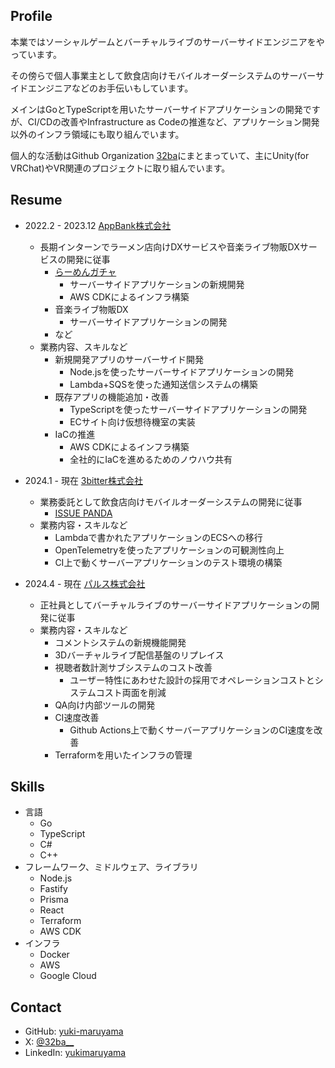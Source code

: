 ## Profile

本業ではソーシャルゲームとバーチャルライブのサーバーサイドエンジニアをやっています。

その傍らで個人事業主として飲食店向けモバイルオーダーシステムのサーバーサイドエンジニアなどのお手伝いもしています。

メインはGoとTypeScriptを用いたサーバーサイドアプリケーションの開発ですが、CI/CDの改善やInfrastructure as Codeの推進など、アプリケーション開発以外のインフラ領域にも取り組んでいます。

個人的な活動はGithub Organization [32ba](https://github.com/32ba)にまとまっていて、主にUnity(for VRChat)やVR関連のプロジェクトに取り組んでいます。

## Resume

- 2022.2 - 2023.12 [AppBank株式会社](https://www.appbank.net/)
  - 長期インターンでラーメン店向けDXサービスや音楽ライブ物販DXサービスの開発に従事
    - [らーめんガチャ](https://ramengacha.com/)
      - サーバーサイドアプリケーションの新規開発
      - AWS CDKによるインフラ構築
    - 音楽ライブ物販DX
      - サーバーサイドアプリケーションの開発
    - など
  - 業務内容、スキルなど
    - 新規開発アプリのサーバーサイド開発
      - Node.jsを使ったサーバーサイドアプリケーションの開発
      - Lambda+SQSを使った通知送信システムの構築
    - 既存アプリの機能追加・改善
      - TypeScriptを使ったサーバーサイドアプリケーションの開発
      - ECサイト向け仮想待機室の実装
    - IaCの推進
      - AWS CDKによるインフラ構築
      - 全社的にIaCを進めるためのノウハウ共有

- 2024.1 - 現在 [3bitter株式会社](https://3bitter.com/)
  - 業務委託として飲食店向けモバイルオーダーシステムの開発に従事
    - [ISSUE PANDA](https://i.issuepanda.com/)
  - 業務内容・スキルなど
    - Lambdaで書かれたアプリケーションのECSへの移行
    - OpenTelemetryを使ったアプリケーションの可観測性向上
    - CI上で動くサーバーアプリケーションのテスト環境の構築

- 2024.4 - 現在 [パルス株式会社](https://pulse227.com/)
  - 正社員としてバーチャルライブのサーバーサイドアプリケーションの開発に従事
  - 業務内容・スキルなど 
    - コメントシステムの新規機能開発
    - 3Dバーチャルライブ配信基盤のリプレイス
    - 視聴者数計測サブシステムのコスト改善
      - ユーザー特性にあわせた設計の採用でオペレーションコストとシステムコスト両面を削減
    - QA向け内部ツールの開発
    - CI速度改善
      - Github Actions上で動くサーバーアプリケーションのCI速度を改善
    - Terraformを用いたインフラの管理

## Skills

- 言語
  - Go
  - TypeScript
  - C#
  - C++
- フレームワーク、ミドルウェア、ライブラリ
  - Node.js
  - Fastify
  - Prisma
  - React
  - Terraform
  - AWS CDK
- インフラ
  - Docker
  - AWS
  - Google Cloud 

## Contact

- GitHub: [yuki-maruyama](https://github.com/yuki-maruyama)
- X: [@32ba__](https://x.com/32ba__)
- LinkedIn: [yukimaruyama](https://www.linkedin.com/in/yukimaruyama/)

<!--
**yuki-maruyama/yuki-maruyama** is a ✨ _special_ ✨ repository because its `README.md` (this file) appears on your GitHub profile.

Here are some ideas to get you started:

- 🔭 I’m currently working on ...
- 🌱 I’m currently learning ...
- 👯 I’m looking to collaborate on ...
- 🤔 I’m looking for help with ...
- 💬 Ask me about ...
- 📫 How to reach me: ...
- 😄 Pronouns: ...
- ⚡ Fun fact: ...
-->
